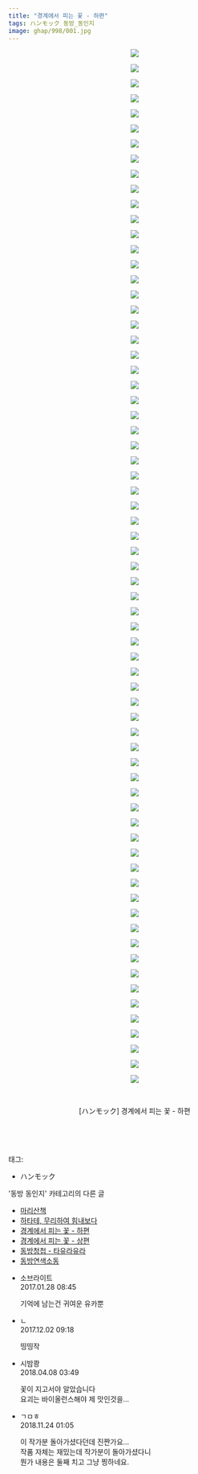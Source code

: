 ```yaml
---
title: "경계에서 피는 꽃 - 하편"
tags: ハンモック 동방_동인지
image: ghap/998/001.jpg
---
```

<div class="article">
<p style="text-align: center; clear: none; float: none;"><img src="{{ site.nasurl }}/ghap/998/001.jpg"/></p>
<p style="text-align: center; clear: none; float: none;"><img src="{{ site.nasurl }}/ghap/998/002.jpg"/></p>
<p style="text-align: center; clear: none; float: none;"><img src="{{ site.nasurl }}/ghap/998/003.jpg"/></p>
<p style="text-align: center; clear: none; float: none;"><img src="{{ site.nasurl }}/ghap/998/004.jpg"/></p>
<p style="text-align: center; clear: none; float: none;"><img src="{{ site.nasurl }}/ghap/998/005.jpg"/></p>
<p style="text-align: center; clear: none; float: none;"><img src="{{ site.nasurl }}/ghap/998/006.jpg"/></p>
<p style="text-align: center; clear: none; float: none;"><img src="{{ site.nasurl }}/ghap/998/007.jpg"/></p>
<p style="text-align: center; clear: none; float: none;"><img src="{{ site.nasurl }}/ghap/998/008.jpg"/></p>
<p style="text-align: center; clear: none; float: none;"><img src="{{ site.nasurl }}/ghap/998/009.jpg"/></p>
<p style="text-align: center; clear: none; float: none;"><img src="{{ site.nasurl }}/ghap/998/010.jpg"/></p>
<p style="text-align: center; clear: none; float: none;"><img src="{{ site.nasurl }}/ghap/998/011.jpg"/></p>
<p style="text-align: center; clear: none; float: none;"><img src="{{ site.nasurl }}/ghap/998/012.jpg"/></p>
<p style="text-align: center; clear: none; float: none;"><img src="{{ site.nasurl }}/ghap/998/013.jpg"/></p>
<p style="text-align: center; clear: none; float: none;"><img src="{{ site.nasurl }}/ghap/998/014.jpg"/></p>
<p style="text-align: center; clear: none; float: none;"><img src="{{ site.nasurl }}/ghap/998/015.jpg"/></p>
<p style="text-align: center; clear: none; float: none;"><img src="{{ site.nasurl }}/ghap/998/016.jpg"/></p>
<p style="text-align: center; clear: none; float: none;"><img src="{{ site.nasurl }}/ghap/998/017.jpg"/></p>
<p style="text-align: center; clear: none; float: none;"><img src="{{ site.nasurl }}/ghap/998/018.jpg"/></p>
<p style="text-align: center; clear: none; float: none;"><img src="{{ site.nasurl }}/ghap/998/019.jpg"/></p>
<p style="text-align: center; clear: none; float: none;"><img src="{{ site.nasurl }}/ghap/998/020.jpg"/></p>
<p style="text-align: center; clear: none; float: none;"><img src="{{ site.nasurl }}/ghap/998/021.jpg"/></p>
<p style="text-align: center; clear: none; float: none;"><img src="{{ site.nasurl }}/ghap/998/022.jpg"/></p>
<p style="text-align: center; clear: none; float: none;"><img src="{{ site.nasurl }}/ghap/998/023.jpg"/></p>
<p style="text-align: center; clear: none; float: none;"><img src="{{ site.nasurl }}/ghap/998/024.jpg"/></p>
<p style="text-align: center; clear: none; float: none;"><img src="{{ site.nasurl }}/ghap/998/025.jpg"/></p>
<p style="text-align: center; clear: none; float: none;"><img src="{{ site.nasurl }}/ghap/998/026.jpg"/></p>
<p style="text-align: center; clear: none; float: none;"><img src="{{ site.nasurl }}/ghap/998/027.jpg"/></p>
<p style="text-align: center; clear: none; float: none;"><img src="{{ site.nasurl }}/ghap/998/028.jpg"/></p>
<p style="text-align: center; clear: none; float: none;"><img src="{{ site.nasurl }}/ghap/998/029.jpg"/></p>
<p style="text-align: center; clear: none; float: none;"><img src="{{ site.nasurl }}/ghap/998/030.jpg"/></p>
<p style="text-align: center; clear: none; float: none;"><img src="{{ site.nasurl }}/ghap/998/031.jpg"/></p>
<p style="text-align: center; clear: none; float: none;"><img src="{{ site.nasurl }}/ghap/998/032.jpg"/></p>
<p style="text-align: center; clear: none; float: none;"><img src="{{ site.nasurl }}/ghap/998/033.jpg"/></p>
<p style="text-align: center; clear: none; float: none;"><img src="{{ site.nasurl }}/ghap/998/034.jpg"/></p>
<p style="text-align: center; clear: none; float: none;"><img src="{{ site.nasurl }}/ghap/998/035.jpg"/></p>
<p style="text-align: center; clear: none; float: none;"><img src="{{ site.nasurl }}/ghap/998/036.jpg"/></p>
<p style="text-align: center; clear: none; float: none;"><img src="{{ site.nasurl }}/ghap/998/037.jpg"/></p>
<p style="text-align: center; clear: none; float: none;"><img src="{{ site.nasurl }}/ghap/998/038.jpg"/></p>
<p style="text-align: center; clear: none; float: none;"><img src="{{ site.nasurl }}/ghap/998/039.jpg"/></p>
<p style="text-align: center; clear: none; float: none;"><img src="{{ site.nasurl }}/ghap/998/040.jpg"/></p>
<p style="text-align: center; clear: none; float: none;"><img src="{{ site.nasurl }}/ghap/998/041.jpg"/></p>
<p style="text-align: center; clear: none; float: none;"><img src="{{ site.nasurl }}/ghap/998/042.jpg"/></p>
<p style="text-align: center; clear: none; float: none;"><img src="{{ site.nasurl }}/ghap/998/043.jpg"/></p>
<p style="text-align: center; clear: none; float: none;"><img src="{{ site.nasurl }}/ghap/998/044.jpg"/></p>
<p style="text-align: center; clear: none; float: none;"><img src="{{ site.nasurl }}/ghap/998/045.jpg"/></p>
<p style="text-align: center; clear: none; float: none;"><img src="{{ site.nasurl }}/ghap/998/046.jpg"/></p>
<p style="text-align: center; clear: none; float: none;"><img src="{{ site.nasurl }}/ghap/998/047.jpg"/></p>
<p style="text-align: center; clear: none; float: none;"><img src="{{ site.nasurl }}/ghap/998/048.jpg"/></p>
<p style="text-align: center; clear: none; float: none;"><img src="{{ site.nasurl }}/ghap/998/049.jpg"/></p>
<p style="text-align: center; clear: none; float: none;"><img src="{{ site.nasurl }}/ghap/998/050.jpg"/></p>
<p style="text-align: center; clear: none; float: none;"><img src="{{ site.nasurl }}/ghap/998/051.jpg"/></p>
<p style="text-align: center; clear: none; float: none;"><img src="{{ site.nasurl }}/ghap/998/052.jpg"/></p>
<p style="text-align: center; clear: none; float: none;"><img src="{{ site.nasurl }}/ghap/998/053.jpg"/></p>
<p style="text-align: center; clear: none; float: none;"><img src="{{ site.nasurl }}/ghap/998/054.jpg"/></p>
<p style="text-align: center; clear: none; float: none;"><img src="{{ site.nasurl }}/ghap/998/055.jpg"/></p>
<p style="text-align: center; clear: none; float: none;"><img src="{{ site.nasurl }}/ghap/998/056.jpg"/></p>
<p style="text-align: center; clear: none; float: none;"><img src="{{ site.nasurl }}/ghap/998/057.jpg"/></p>
<p style="text-align: center; clear: none; float: none;"><img src="{{ site.nasurl }}/ghap/998/058.jpg"/></p>
<p style="text-align: center; clear: none; float: none;"><img src="{{ site.nasurl }}/ghap/998/059.jpg"/></p>
<p style="text-align: center; clear: none; float: none;"><img src="{{ site.nasurl }}/ghap/998/060.jpg"/></p>
<p style="text-align: center; clear: none; float: none;"><img src="{{ site.nasurl }}/ghap/998/061.jpg"/></p>
<p style="text-align: center; clear: none; float: none;"><img src="{{ site.nasurl }}/ghap/998/062.jpg"/></p>
<p style="text-align: center; clear: none; float: none;"><img src="{{ site.nasurl }}/ghap/998/063.jpg"/></p>
<p style="text-align: center; clear: none; float: none;"><img src="{{ site.nasurl }}/ghap/998/064.jpg"/></p>
<p style="text-align: center; clear: none; float: none;"><img src="{{ site.nasurl }}/ghap/998/065.jpg"/></p>
<p style="text-align: center; clear: none; float: none;"><img src="{{ site.nasurl }}/ghap/998/066.jpg"/></p>
<p style="text-align: center; clear: none; float: none;"><img src="{{ site.nasurl }}/ghap/998/067.jpg"/></p>
<p style="text-align: center; clear: none; float: none;"><img src="{{ site.nasurl }}/ghap/998/068.jpg"/></p>
<p style="text-align: center; clear: none; float: none;"><img src="{{ site.nasurl }}/ghap/998/069.jpg"/></p>
<p style="text-align: center; clear: none; float: none;"><br/></p>
<p style="text-align: center; clear: none; float: none;">[ハンモック] 경계에서 피는 꽃 - 하편</p>
<p style="text-align: center; clear: none; float: none;"><br/></p>
<p><br/></p>
</div><div class="tagTrail">
<p>태그: </p>
<ul>
<li>ハンモック</li>
</ul>
</div><div class="another">
<p>'동방 동인지' 카테고리의 다른 글</p>
<ul>
<li><a href="/2016-07-21-ghap_1000">마리산책</a></li>
<li><a href="/2016-07-21-ghap_999">하타테, 무리하여 힘내보다</a></li>
<li><a href="/2016-07-21-ghap_998">경계에서 피는 꽃 - 하편</a></li>
<li><a href="/2016-07-21-ghap_997">경계에서 피는 꽃 - 상편</a></li>
<li><a href="/2016-07-21-ghap_995">동방청첩 - 타유라유라</a></li>
<li><a href="/2016-07-21-ghap_994">동방연색소동</a></li>
</ul>
</div><div class="cb_module cb_fluid">
<div class="cb_wrt cb_profile">
<div class="comment">
<ul>
<li class="cb_thumb_off" id="comment14901841">
<div class="cb_comment_area">
<div class="cb_info_area">
<div class="cb_section">
<span class="cb_nick_name">소브라이트</span>
</div>
<div class="cb_section">
<span class="cb_date">2017.01.28 08:45 </span>
</div>
</div>
<div class="cb_dsc_comment">
<p class="cb_dsc">
											기억에 남는건 귀여운 유카뿐
										</p>
</div>
</div></li>
<li class="cb_thumb_off" id="comment15142779">
<div class="cb_comment_area">
<div class="cb_info_area">
<div class="cb_section">
<span class="cb_nick_name">ㄴ</span>
</div>
<div class="cb_section">
<span class="cb_date">2017.12.02 09:18 </span>
</div>
</div>
<div class="cb_dsc_comment">
<p class="cb_dsc">
											띵띵작
										</p>
</div>
</div></li>
<li class="cb_thumb_off" id="comment15235238">
<div class="cb_comment_area">
<div class="cb_info_area">
<div class="cb_section">
<span class="cb_nick_name">시밤쾅</span>
</div>
<div class="cb_section">
<span class="cb_date">2018.04.08 03:49 </span>
</div>
</div>
<div class="cb_dsc_comment">
<p class="cb_dsc">
											꽃이 지고서야 알았습니다<br/>
요괴는 바이올런스해야 제 맛인것을...<br/>
</p>
</div>
</div></li>
<li class="cb_thumb_off" id="comment15377648">
<div class="cb_comment_area">
<div class="cb_info_area">
<div class="cb_section">
<span class="cb_nick_name">ㄱㅁㅎ</span>
</div>
<div class="cb_section">
<span class="cb_date">2018.11.24 01:05 </span>
</div>
</div>
<div class="cb_dsc_comment">
<p class="cb_dsc">
											이 작가분 돌아가셨다던데 진짠가요...<br/>
작품 자체는 재밌는데 작가분이 돌아가셨다니<br/>
뭔가 내용은 둘째 치고 그냥 찡하네요.
										</p>
</div>
</div></li>
</ul>
</div>
</div><!-- commentList close -->
</div>
